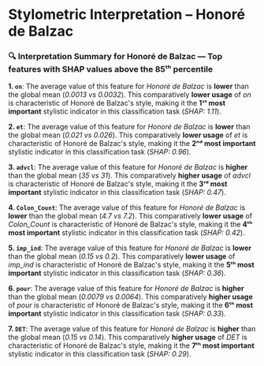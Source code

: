 # Stylometric Interpretation – Honoré de Balzac

### 🔍 Interpretation Summary for **Honoré de Balzac** — Top features with SHAP values above the 85ᵗʰ percentile

**1. `on`**: The average value of this feature for *Honoré de Balzac* is **lower** than the global mean (*0.0013 vs 0.0032*). This comparatively **lower usage** of *on* is characteristic of Honoré de Balzac's style, making it the **1ˢᵗ most important** stylistic indicator in this classification task (*SHAP: 1.11*).

**2. `et`**: The average value of this feature for *Honoré de Balzac* is **lower** than the global mean (*0.021 vs 0.026*). This comparatively **lower usage** of *et* is characteristic of Honoré de Balzac's style, making it the **2ⁿᵈ most important** stylistic indicator in this classification task (*SHAP: 0.96*).

**3. `advcl`**: The average value of this feature for *Honoré de Balzac* is **higher** than the global mean (*35 vs 31*). This comparatively **higher usage** of *advcl* is characteristic of Honoré de Balzac's style, making it the **3ʳᵈ most important** stylistic indicator in this classification task (*SHAP: 0.47*).

**4. `Colon_Count`**: The average value of this feature for *Honoré de Balzac* is **lower** than the global mean (*4.7 vs 7.2*). This comparatively **lower usage** of *Colon_Count* is characteristic of Honoré de Balzac's style, making it the **4ᵗʰ most important** stylistic indicator in this classification task (*SHAP: 0.42*).

**5. `imp_ind`**: The average value of this feature for *Honoré de Balzac* is **lower** than the global mean (*0.15 vs 0.2*). This comparatively **lower usage** of *imp_ind* is characteristic of Honoré de Balzac's style, making it the **5ᵗʰ most important** stylistic indicator in this classification task (*SHAP: 0.36*).

**6. `pour`**: The average value of this feature for *Honoré de Balzac* is **higher** than the global mean (*0.0079 vs 0.0064*). This comparatively **higher usage** of *pour* is characteristic of Honoré de Balzac's style, making it the **6ᵗʰ most important** stylistic indicator in this classification task (*SHAP: 0.33*).

**7. `DET`**: The average value of this feature for *Honoré de Balzac* is **higher** than the global mean (*0.15 vs 0.14*). This comparatively **higher usage** of *DET* is characteristic of Honoré de Balzac's style, making it the **7ᵗʰ most important** stylistic indicator in this classification task (*SHAP: 0.29*).

